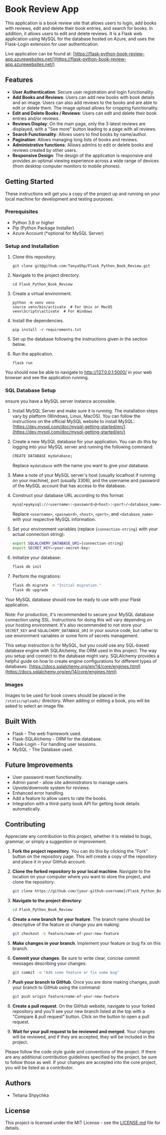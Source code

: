 # Book Review App

This application is a book review site that allows users to login, add books with reviews, edit and delete their book entries, and search for books. In addition, it allows users to edit and delete reviews. It is a Flask web application using MySQL for the database hosted on Azure, and uses the Flask-Login extension for user authentication.

Live application can be found at: [https://flask-python-book-review-app.azurewebsites.net/](https://flask-python-book-review-app.azurewebsites.net/)

## Features

- **User Authentication**: Secure user registration and login functionality.
- **Add Books and Reviews**: Users can add new books with book details and an image. Users can also add reviews to the books and are able to edit or delete them. The image upload allows for cropping functionality.
- **Edit and Delete Books / Reviews**: Users can edit and delete their book entries and/or reviews.
- **Reviews Display**: On the main page, only the 3 latest reviews are displayed, with a "See more" button leading to a page with all reviews.
- **Search Functionality**: Allows users to find books by name/author.
- **Pagination**: Allows managing long lists of books and reviews.
- **Administrative functions**: Allows admins to edit or delete books and reviews created by other users.
- **Responsive Design**: The design of the application is responsive and provides an optimal viewing experience across a wide range of devices (from desktop computer monitors to mobile phones).

## Getting Started

These instructions will get you a copy of the project up and running on your local machine for development and testing purposes.

### Prerequisites

- Python 3.8 or higher
- Pip (Python Package Installer)
- Azure Account (*optional for MySQL Server)

### Setup and Installation

1. Clone this repository.
    ```
    git clone git@github.com:TanyaShp/Flask_Python_Book_Review.git
    ```

2. Navigate to the project directory.
    ```
    cd Flask_Python_Book_Review
    ```

3. Create a virtual environment.
    ```
    python -m venv venv
    source venv/bin/activate  # For Unix or MacOS
    venv\Scripts\activate  # For Windows
    ```

4. Install the dependencies.
    ```
    pip install -r requirements.txt
    ```

5. Set up the database following the instructions given in the section below.
6. Run the application.
    ```
    flask run
    ```

You should now be able to navigate to http://127.0.0.1:5000/ in your web browser and see the application running.

### SQL Database Setup

ensure you have a MySQL server instance accessible.

1. Install MySQL Server and make sure it is running. The installation steps vary by platform (Windows, Linux, MacOS). You can follow the instructions on the official MySQL website to install MySQL: [https://dev.mysql.com/doc/mysql-getting-started/en/](https://dev.mysql.com/doc/mysql-getting-started/en/)

2. Create a new MySQL database for your application. You can do this by logging into your MySQL server and running the following command:

    ```bash
    CREATE DATABASE mydatabase;
    ```

    Replace `mydatabase` with the name you want to give your database.

3. Make a note of your MySQL server's host (usually localhost if running on your machine), port (usually 3306), and the username and password of the MySQL account that has access to the database.

4. Construct your database URL according to this format:

    ```bash
    mysql+pymysql://<username>:<password>@<host>:<port>/<database_name>
    ```

    Replace `<username>`, `<password>`, `<host>`, `<port>`, and `<database_name>` with your respective MySQL information.

5. Set your environment variables (replace `{connection-string}` with your actual connection string):

    ```bash
    export SQLALCHEMY_DATABASE_URI={connection-string}
    export SECRET_KEY=<your-secret-key>
    ```

6. Initialize your database:

    ```bash
    flask db init
    ```

7. Perform the migrations:

    ```bash
    flask db migrate -m "Initial migration."
    flask db upgrade
    ```

Your MySQL database should now be ready to use with your Flask application.

Note: For production, it's recommended to secure your MySQL database connection using SSL. Instructions for doing this will vary depending on your hosting environment. It's also recommended to not store your `SECRET_KEY` and `SQLALCHEMY_DATABASE_URI` in your source code, but rather to use environment variables or some form of secrets management.

This setup instruction is for MySQL, but you could use any SQL-based database engine with SQLAlchemy, the ORM used in this project. The way you setup and connect to the database might vary. SQLAlchemy provides a helpful guide on how to create engine configurations for different types of databases: [https://docs.sqlalchemy.org/en/14/core/engines.html](https://docs.sqlalchemy.org/en/14/core/engines.html)


### Images

Images to be used for book covers should be placed in the `/static/uploads/` directory. When adding or editing a book, you will be asked to select an image file. 

## Built With

- Flask - The web framework used.
- Flask-SQLAlchemy - ORM for the database.
- Flask-Login - For handling user sessions.
- MySQL - The Database used.

## Future Improvements

- User password reset functionality.
- Admin panel - allow site administrators to manage users.
- Upvote/downvote system for reviews.
- Enhanced error handling.
- Add a feature to allow users to rate the books.
- Integration with a third-party book API for getting book details automatically.

## Contributing

Appreciate any contribution to this project, whether it is related to bugs, grammar, or simply a suggestion or improvement. 

1. **Fork the project repository**. You can do this by clicking the "Fork" button on the repository page. This will create a copy of the repository and place it in your GitHub account.

2. **Clone the forked repository to your local machine**. Navigate to the location on your computer where you want to store the project, and clone the repository:

    ```bash
    git clone https://github.com/{your-github-username}/Flask_Python_Book_Review.git
    ```

3. **Navigate to the project directory**:

    ```bash
    cd Flask_Python_Book_Review
    ```

4. **Create a new branch for your feature**. The branch name should be descriptive of the feature or change you are making:

    ```bash
    git checkout -b feature/name-of-your-new-feature
    ```

5. **Make changes in your branch**. Implement your feature or bug fix on this branch.

6. **Commit your changes**. Be sure to write clear, concise commit messages describing your changes:

    ```bash
    git commit -m "Add some feature or fix some bug"
    ```

7. **Push your branch to GitHub**. Once you are done making changes, push your branch to GitHub using the command:

    ```bash
    git push origin feature/name-of-your-new-feature
    ```

8. **Create a pull request**. On the GitHub website, navigate to your forked repository and you'll see your new branch listed at the top with a "Compare & pull request" button. Click on the button to open a pull request.

9. **Wait for your pull request to be reviewed and merged**. Your changes will be reviewed, and if they are accepted, they will be included in the project.

Please follow the code style guide and conventions of the project. If there are any additional contribution guidelines specified by the project, be sure to follow those as well. If your changes are accepted into the core project, you will be listed as a contributor.

## Authors

- Tetiana Shpychka

## License

This project is licensed under the MIT License - see the [LICENSE.md](LICENSE.md) file for details.